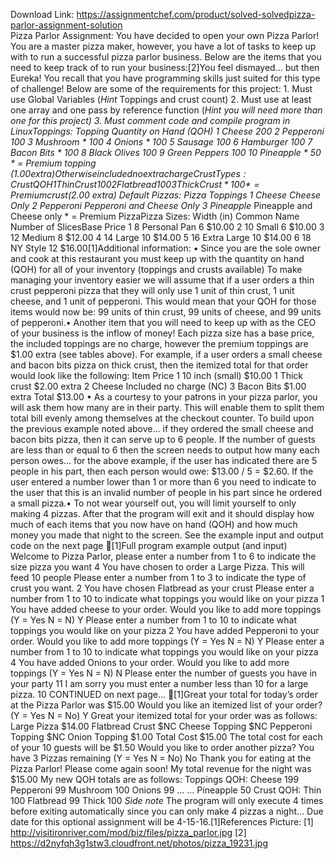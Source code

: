 Download Link: https://assignmentchef.com/product/solved-solvedpizza-parlor-assignment-solution
<br>
Pizza Parlor Assignment: You have decided to open your own Pizza Parlor! You are a master pizza maker, however, you have a lot of tasks to keep up with to run a successful pizza parlor business. Below are the items that you need to keep track of to run your business:[2]You feel dismayed… but then Eureka! You recall that you have programming skills just suited for this type of challenge! Below are some of the requirements for this project: 1. Must use Global Variables (*Hint* Toppings and crust count) 2. Must use at least one array and one pass by reference function (*Hint you will need more than one for this project) 3. Must comment code and compile program in LinuxToppings: Topping Quantity on Hand (QOH) 1 Cheese 200 2 Pepperoni 100 3 Mushroom * 100 4 Onions * 100 5 Sausage 100 6 Hamburger 100 7 Bacon Bits * 100 8 Black Olives 100 9 Green Peppers 100 10 Pineapple * 50 * = Premium topping ($1.00 extra) Otherwise included no extra chargeCrust Types: Crust QOH 1 Thin Crust 100 2 Flatbread 100 3 Thick Crust* 100 * = Premium crust ($2.00 extra) Default Pizzas: Pizza Toppings 1 Cheese Cheese Only 2 Pepperoni Pepperoni and Cheese Only 3 Pineapple* Pineapple and Cheese only * = Premium PizzaPizza Sizes: Width (in) Common Name Number of SlicesBase Price 1 8 Personal Pan 6 $10.00 2 10 Small 6 $10.00 3 12 Medium 8 $12.00 4 14 Large 10 $14.00 5 16 Extra Large 10 $14.00 6 18 NY Style 12 $16.00[1]Additional information: • Since you are the sole owner and cook at this restaurant you must keep up with the quantity on hand (QOH) for all of your inventory (toppings and crusts available) To make managing your inventory easier we will assume that if a user orders a thin crust pepperoni pizza that they will only use 1 unit of thin crust, 1 unit cheese, and 1 unit of pepperoni. This would mean that your QOH for those items would now be: 99 units of thin crust, 99 units of cheese, and 99 units of pepperoni.• Another item that you will need to keep up with as the CEO of your business is the inflow of money! Each pizza size has a base price, the included toppings are no charge, however the premium toppings are $1.00 extra (see tables above). For example, if a user orders a small cheese and bacon bits pizza on thick crust, then the itemized total for that order would look like the following: Item Price 1 10 inch (small) $10.00 1 Thick crust $2.00 extra 2 Cheese Included no charge (NC) 3 Bacon Bits $1.00 extra Total $13.00 • As a courtesy to your patrons in your pizza parlor, you will ask them how many are in their party. This will enable them to split them total bill evenly among themselves at the checkout counter. To build upon the previous example noted above… if they ordered the small cheese and bacon bits pizza, then it can serve up to 6 people. If the number of guests are less than or equal to 6 then the screen needs to output how many each person owes… for the above example, if the user has indicated there are 5 people in his part, then each person would owe: $13.00 / 5 = $2.60. If the user entered a number lower than 1 or more than 6 you need to indicate to the user that this is an invalid number of people in his part since he ordered a small pizza.• To not wear yourself out, you will limit yourself to only making 4 pizzas. After that the program will exit and it should display how much of each items that you now have on hand (QOH) and how much money you made that night to the screen. See the example input and output code on the next page [1]Full program example output (and input) Welcome to Pizza Parlor, please enter a number from 1 to 6 to indicate the size pizza you want 4 You have chosen to order a Large Pizza. This will feed 10 people Please enter a number from 1 to 3 to indicate the type of crust you want. 2 You have chosen Flatbread as your crust Please enter a number from 1 to 10 to indicate what toppings you would like on your pizza 1 You have added cheese to your order. Would you like to add more toppings (Y = Yes N = N) Y Please enter a number from 1 to 10 to indicate what toppings you would like on your pizza 2 You have added Pepperoni to your order. Would you like to add more toppings (Y = Yes N = N) Y Please enter a number from 1 to 10 to indicate what toppings you would like on your pizza 4 You have added Onions to your order. Would you like to add more toppings (Y = Yes N = N) N Please enter the number of guests you have in your party 11 I am sorry you must enter a number less than 10 for a large pizza. 10 CONTINUED on next page… [1]Great your total for today’s order at the Pizza Parlor was $15.00 Would you like an itemized list of your order? (Y = Yes N = No) Y Great your itemized total for your order was as follows: Large Pizza $14.00 Flatbread Crust $NC Cheese Topping $NC Pepperoni Topping $NC Onion Topping $1.00 Total Cost $15.00 The total cost for each of your 10 guests will be $1.50 Would you like to order another pizza? You have 3 Pizzas remaining (Y = Yes N = No) No Thank you for eating at the Pizza Parlor! Please come again soon! My total revenue for the night was $15.00 My new QOH totals are as follows: Toppings QOH: Cheese 199 Pepperoni 99 Mushroom 100 Onions 99 … … Pineapple 50 Crust QOH: Thin 100 Flatbread 99 Thick 100 *Side note* The program will only execute 4 times before exiting automatically since you can only make 4 pizzas a night… Due date for this optional assignment will be 4-15-16.[1]References Picture: [1] http://visitironriver.com/mod/biz/files/pizza_parlor.jpg [2] https://d2nyfqh3g1stw3.cloudfront.net/photos/pizza_19231.jpg